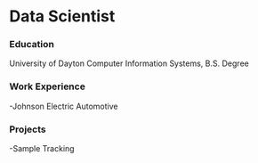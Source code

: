 # Data Scientist

### Education
University of Dayton
Computer Information Systems, B.S. Degree

### Work Experience
-Johnson Electric Automotive

### Projects
-Sample Tracking
